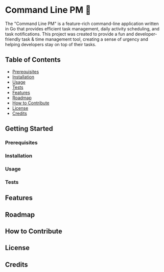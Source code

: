 # Command Line PM 🤖
The "Command Line PM" is a feature-rich command-line application written in Go that provides efficient task management, daily activity scheduling, and task notifications. This project was created to provide a fun and developer-friendly task & time management tool, creating a sense of urgency and helping developers stay on top of their tasks.

<!-- https://imgflip.com/i/883e15
![Prison Mike task management meme](https://i.imgflip.com/883e15.jpg) -->

## Table of Contents
- [Prerequisites](#prerequisites)
- [Installation](#installation)
- [Usage](#usage)
- [Tests](#tests)
- [Features](#features)
- [Roadmap](#roadmap)
- [How to Contribute](#how-to-contribute)
- [License](#license)
- [Credits](#credits)

## Getting Started

### Prerequisites

### Installation

### Usage

### Tests

## Features

## Roadmap

## How to Contribute

## License

## Credits
